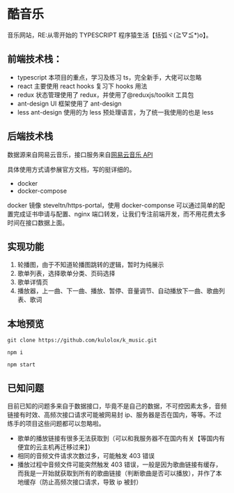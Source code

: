 # 酷音乐

音乐网站，RE:从零开始的 TYPESCRIPT 程序猿生活【括弧ヾ(≧▽≦\*)o】。

## 前端技术栈：

- typescript 本项目的重点，学习及练习 ts，完全新手，大佬可以忽略
- react 主要使用 react hooks 复习下 hooks 用法
- redux 状态管理使用了 redux，并使用了@reduxjs/toolkit 工具包
- ant-design UI 框架使用了 ant-design
- less ant-design 使用的为 less 预处理语言，为了统一我使用的也是 less

## 后端技术栈

数据源来自网易云音乐，接口服务来自[网易云音乐 API](https://github.com/Binaryify/NeteaseCloudMusicApi)

具体使用方式请参展官方文档，写的挺详细的。

- docker
- docker-compose

docker 镜像 steveltn/https-portal，使用 docker-componse 可以通过简单的配置完成证书申请与配置、nginx 端口转发，让我们专注前端开发，而不用花费太多时间在接口数据上面。

## 实现功能

1. 轮播图，由于不知道轮播图跳转的逻辑，暂时为纯展示
2. 歌单列表，选择歌单分类、页码选择
3. 歌单详情页
4. 播放器，上一曲、下一曲、播放、暂停、音量调节、自动播放下一曲、歌曲列表、歌词

## 本地预览

```
git clone https://github.com/kulolox/k_music.git

npm i

npm start
```

## 已知问题

目前已知的问题多来自于数据接口，毕竟不是自己的数据，不可控因素太多，音频链接有时效、高频次接口请求可能被网易封 ip、服务器是否在国内，等等。不过练手的项目这些问题都可以忽略啦。

- 歌单的播放链接有很多无法获取到（可以和我服务器不在国内有关【等国内有便宜的云主机再迁移过来】）
- 相同的音频文件请求次数过多，可能触发 403 错误
- 播放过程中音频文件可能突然触发 403 错误，一般是因为歌曲链接有缓存，而我是一开始就获取到所有的歌曲链接（判断歌曲是否可以播放），并作了本地缓存（防止高频次接口请求，导致 ip 被封）
